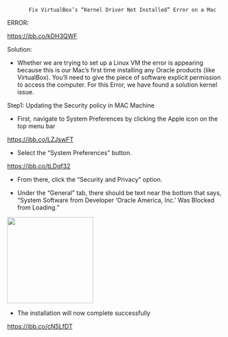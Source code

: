            Fix VirtualBox’s “Kernel Driver Not Installed” Error on a Mac


ERROR:
 
https://ibb.co/kDH3QWF

Solution:

-	Whether we are trying to set up a Linux VM the error is appearing because this is our Mac’s first time installing any Oracle products (like VirtualBox). You’ll need to give the piece of software explicit permission to access the computer. For this Error, we have found a solution kernel issue.


Step1: Updating the Security policy in MAC Machine

-	First, navigate to System Preferences by clicking the Apple icon on the top menu bar

 https://ibb.co/LZJswFT

-	Select the “System Preferences” button. 

https://ibb.co/tLDqf32

-	From there, click the “Security and Privacy” option.

-	Under the “General” tab, there should be text near the bottom that says, “System Software from Developer ‘Oracle America, Inc.’ Was Blocked from Loading.”


<img src="https://i.ibb.co/Qj9XmxL/image-3.png" width="200" height="200">                       

-	The installation will now complete successfully

 https://ibb.co/cN5LfDT
